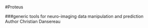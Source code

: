 #Proteus

###generic tools for neuro-imaging data manipulation and prediction
Author Christian Dansereau
